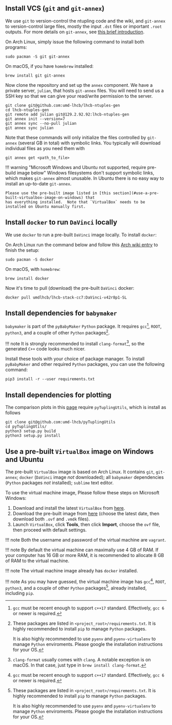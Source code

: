 ## Install VCS (`git` and `git-annex`)

We use `git` to version-control the ntupling code and the wiki, and `git-annex` to version-control
large files, mostly the input `.dst` files or important `.root` outputs. For more details on
`git-annex`, see [this brief introduction](software_manuals/git_annex).

On Arch Linux, simply issue the following command to install both programs:
```
sudo pacman -S git git-annex
```

On macOS, if you have `homebrew` installed:
```
brew install git git-annex
```

Now clone the repository and set up the `annex` component. We have a private server, `julian`, that hosts
`git-annex` files. You will need to send us a SSH key so that we can give your read/write permission to the
server.
```
git clone git@github.com:umd-lhcb/lhcb-ntuples-gen
cd lhcb-ntuples-gen
git remote add julian git@129.2.92.92:lhcb-ntuples-gen
git annex init --version=7
git annex sync --no-pull julian
git annex sync julian
```
Note that these commands will only initialize the files controlled by `git-annex` (several GB in total)
with symbolic links. You typically will download individual files as you need them with
```
git annex get <path_to_file>
```


!!! warning "Microsoft Windows and Ubuntu not supported, require pre-build image below"
    Windows filesystems don't support symbolic links, which
    makes `git-annex` almost unusable. In Ubuntu there is no easy way to install an up-to-date `git-annex`.

    Please use the pre-built image listed in [this section](#use-a-pre-built-virtualbox-image-on-windows) that
    has everything installed.  Note that `VirtualBox` needs to be installed on Ubuntu manually first.



## Install `docker` to run `DaVinci` locally
We use `docker` to run a pre-built `DaVinci` image locally. To install
`docker`:

On Arch Linux run the command below and follow this [Arch wiki entry](https://wiki.archlinux.org/index.php/Docker)
to finish the setup:
```
sudo pacman -S docker
```

On macOS, with `homebrew`:
```
brew install docker
```

Now it's time to pull (download) the pre-built `DaVinci` docker:
```
docker pull umdlhcb/lhcb-stack-cc7:DaVinci-v42r8p1-SL
```


## Install dependencies for `babymaker`
`babymaker` is part of the `pyBabyMaker` `Python` package. It requires
`gcc`[^1], `ROOT`, `python3`, and a couple of other `Python` packages[^2].

!!! note
    It is strongly recommended to install `clang-format`[^3], so the generated
    `C++` code looks much nicer.

Install these tools with your choice of package manager. To install
`pyBabyMaker` and other required `Python` packages, you can use the following
command:
```
pip3 install -r --user requirements.txt
```


[^1]: `gcc` must be recent enough to support `c++17` standard. Effectively,
      `gcc 6` or newer is required.
[^2]: These packages are listed in `<project_root>/requirements.txt`. It is
      highly recommended to install `pip` to manage `Python` packages.

      It is also highly recommended to use `pyenv` and `pyenv-virtualenv` to
      manage `Python` enviroments. Please google the installation instructions
      for your OS.
[^3]: `clang-format` usually comes with `clang`. A notable exception is on
      macOS. In that case, just type in `brew install clang-format`.


## Install dependencies for plotting
The comparison plots in this [page]() require `pyTuplingUtils`, which is install as follows
```
git clone git@github.com:umd-lhcb/pyTuplingUtils
cd pyTuplingUtils/
python3 setup.py build
python3 setup.py install
```

## Use a pre-built `VirtualBox` image on Windows and Ubuntu
The pre-built `VirtualBox` image is based on Arch Linux.
It contains `git`, `git-annex`;
`docker` (`DaVinci` image _not_ downloaded);
all `babymaker` dependencies (`Python` packages _not_ installed);
`sublime` text editor.

To use the virtual machine image, Please follow these steps on Microsoft
Windows:

1. Download and install the latest `VirtualBox` from [here](https://www.virtualbox.org/wiki/Downloads).
2. Download the pre-built image from [here](https://www.dropbox.com/sh/zyohmvod41pc4oc/AAACD1LOaRjiVM-YdkdLzd_Ca?dl=0)
   (choose the latest date, then download both `.ovf` and `.vmdk` files).
3. Launch `VirtualBox`, click **Tools**, then click **Import**, choose the `ovf`
   file, then proceed with default settings.

!!! note
    Both the username and password of the virtual machine are `vagrant`.

!!! note
    By default the virtual machine can maximally use 4 GB of RAM. If your
    computer has 16 GB or more RAM, it is recommended to allocate 8 GB of RAM
    to the virtual machine.

!!! note
    The virtual machine image already has `docker` installed.

!!! note
    As you may have guessed, the virtual machine image has `gcc`[^1], `ROOT`, `python3`, and a couple
    of other `Python` packages[^2], already installed, including `pip`.

